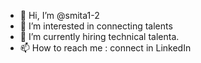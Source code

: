 - 👋 Hi, I’m @smita1-2
- 👀 I’m interested in connecting talents
- 🌱 I’m currently hiring technical talenta.
- 📫 How to reach me : connect in LinkedIn 

<!---
smita1-2/smita1-2 is a ✨ special ✨ repository because its `README.md` (this file) appears on your GitHub profile.
You can click the Preview link to take a look at your changes.
--->
